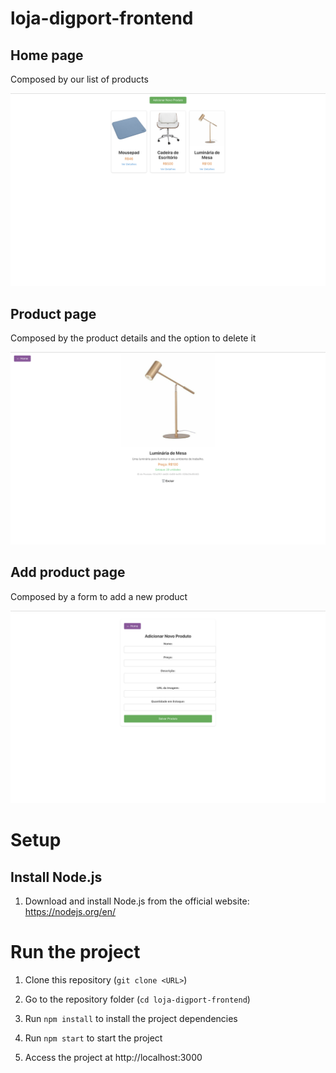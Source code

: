# loja-digport-frontend

## Home page
Composed by our list of products

![](./products-list.png)

## Product page
Composed by the product details and the option to delete it

![](./product-details.png)

## Add product page
Composed by a form to add a new product

![](./add-product.png)

# Setup

## Install Node.js

1. Download and install Node.js from the official website: https://nodejs.org/en/

# Run the project
1. Clone this repository (`git clone <URL>`)

1. Go to the repository folder (`cd loja-digport-frontend`)

1. Run `npm install` to install the project dependencies

1. Run `npm start` to start the project

1. Access the project at http://localhost:3000
